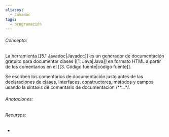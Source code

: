 ```yaml
---
aliases:
  - Javadoc
tags:
  - programación
---
```

###### Concepto:

La herramienta [[5.1 Javadoc|Javadoc]] es un generador de documentación gratuito para documentar clases [[1. Java|Java]] en formato HTML a partir de los comentarios en el [[3. Código fuente|código fuente]].

Se escriben los comentarios de documentación justo antes de las declaraciones de clases, interfaces, constructores, métodos y campos usando la sintaxis de comentario de documentación 
/**...*/.

###### Anotaciones:

> 

###### Recursos:

- 